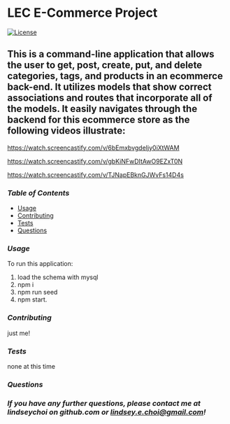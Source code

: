 # LEC E-Commerce Project 
[![License](https://img.shields.io/badge/License-Unlicense-blue.svg)](https://opensource.org/licenses/Unlicense)
## This is a command-line application that allows the user to get, post, create, put, and delete categories, tags, and products in an ecommerce back-end. It utilizes models that show correct associations and routes that incorporate all of the models. It easily navigates through the backend for this ecommerce store as the following videos illustrate:
https://watch.screencastify.com/v/6bEmxbvgdeIjy0iXtWAM

https://watch.screencastify.com/v/gbKiNFwDItAwO9EZxT0N

https://watch.screencastify.com/v/TJNapEBknGJWvFs14D4s

### _Table of Contents_ 
* [Usage](#usage) 
* [Contributing](#contributing) 
* [Tests](#tests) 
* [Questions](#questions) 

### _Usage_ 
To run this application: 
1. load the schema with mysql 
2. npm i 
3. npm run seed 
4. npm start.

### _Contributing_ 
just me! 

### _Tests_ 
none at this time 

### _Questions_ 
### _If you have any further questions, please contact me at lindseychoi on github.com or lindsey.e.choi@gmail.com!_ 
